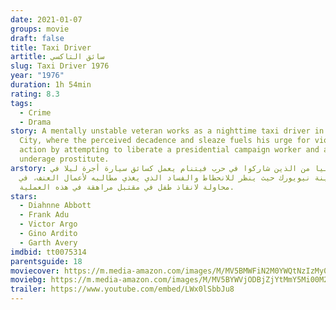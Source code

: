 ```yaml
---
date: 2021-01-07
groups: movie
draft: false
title: Taxi Driver
artitle: سائق التاكسي
slug: Taxi Driver 1976
year: "1976"
duration: 1h 54min
rating: 8.3
tags:
  - Crime
  - Drama
story: A mentally unstable veteran works as a nighttime taxi driver in New York
  City, where the perceived decadence and sleaze fuels his urge for violent
  action by attempting to liberate a presidential campaign worker and an
  underage prostitute.
arstory: مختل عقليا من الذين شاركوا في حرب فيتنام يعمل كسائق سيارة أجرة ليلا في
  مدينة نيويورك حيث ينظر للانحطاط والفساد الذي يغذي مطالبه لأعمال العنف، في
  محاولة لانقاذ طفل في مقتبل مراهقة في هذه العملية.
stars:
  - Diahnne Abbott
  - Frank Adu
  - Victor Argo
  - Gino Ardito
  - Garth Avery
imdbid: tt0075314
parentsguide: 18
moviecover: https://m.media-amazon.com/images/M/MV5BMWFiN2M0YWQtNzIzMy00ZmNlLTkyZWUtOTcwNzIwZTliNDI1XkEyXkFqcGdeQXVyNDIyNjA2MTk@._V1_FMjpg_UY960_.jpg
moviebg: https://m.media-amazon.com/images/M/MV5BYWVjODBjZjYtMmY5Mi00M2M5LTg3OWEtZDExMDZmYWE2MTcyXkEyXkFqcGdeQXVyNDIyNjA2MTk@._V1_FMjpg_UX700_.jpg
trailer: https://www.youtube.com/embed/LWx0lSbbJu8
---
```


